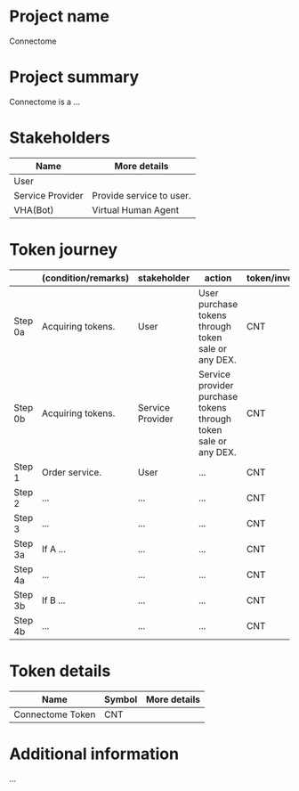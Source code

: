 # Project name
Connectome

# Project summary
Connectome is a ...

# Stakeholders
|Name|More details|
|----|----|
|User||
|Service Provider|Provide service to user.|
|VHA(Bot)|Virtual Human Agent|

# Token journey
||(condition/remarks)|stakeholder|action|token/inventive|objective|
|----|----|----|----|----|----|
|Step 0a|Acquiring tokens.|User|User purchase tokens through token sale or any DEX.|CNT|User need tokens to stake to |
|Step 0b|Acquiring tokens.|Service Provider|Service provider purchase tokens through token sale or any DEX.|CNT|User need tokens to receive service.|
|Step 1|Order service.|User|...|CNT|...|
|Step 2|...|...|...|CNT|...|
|Step 3|...|...|...|CNT|...|
|Step 3a|If A ...|...|...|CNT|...|
|Step 4a|...|...|...|CNT|...|
|Step 3b|If B ...|...|...|CNT|...|
|Step 4b|...|...|...|CNT|...|

# Token details
|Name|Symbol|More details|
|----|----|----|
|Connectome Token|CNT||

# Additional information
...
